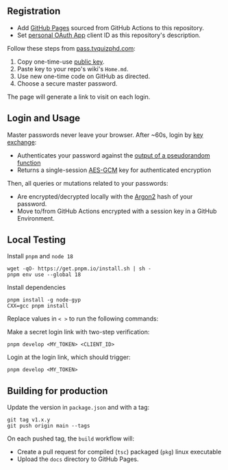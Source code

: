 ## Registration

- Add [GitHub Pages](../../settings/pages) sourced from GitHub Actions to this repository.
- Set [personal OAuth App](https://github.com/settings/developers) client ID as this repository's description.

Follow these steps from [pass.tvquizphd.com](https://pass.tvquizphd.com):

1. Copy one-time-use [public key][ECIES].
2. Paste key to your repo's wiki's `Home.md`.
3. Use new one-time code on GitHub as directed.
4. Choose a secure master password.

The page will generate a link to visit on each login.

## Login and Usage

Master passwords never leave your browser. After ~60s, login by [key exchange][PAKE]:

- Authenticates your password against the [output of a pseudorandom function][OPRF]
- Returns a single-session [AES-GCM][GCM] key for authenticated encryption

Then, all queries or mutations related to your passwords:

- Are encrypted/decrypted locally with the [Argon2][Argon2] hash of your password.
- Move to/from GitHub Actions encrypted with a session key in a GitHub Environment.

## Local Testing

Install `pnpm` and `node 18`

```
wget -qO- https://get.pnpm.io/install.sh | sh -
pnpm env use --global 18
```

Install dependencies

```
pnpm install -g node-gyp
CXX=gcc pnpm install
```

Replace values in `< >` to run the following commands:

Make a secret login link with two-step verification:

```
pnpm develop <MY_TOKEN> <CLIENT_ID>
```

Login at the login link, which should trigger:

```
pnpm develop <MY_TOKEN>
```

## Building for production 

Update the version in `package.json` and with a tag:

```
git tag v1.x.y
git push origin main --tags
```
On each pushed tag, the `build` workflow will:

- Create a pull request for compiled (`tsc`) packaged (`pkg`) linux executable
- Upload the `docs` directory to GitHub Pages.

[ECIES]: https://en.wikipedia.org/wiki/Integrated_Encryption_Scheme
[PAKE]: https://blog.cloudflare.com/opaque-oblivious-passwords/
[OPRF]: https://www.npmjs.com/package/oprf#security-guarantees
[Argon2]: https://github.com/p-h-c/phc-winner-argon2
[GCM]: https://www.aes-gcm.com/
